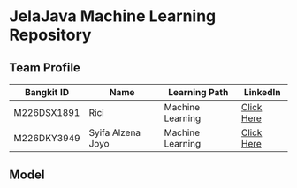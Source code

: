 # JelaJava Machine Learning Repository

## Team Profile

| Bangkit ID  | Name              | Learning Path    | LinkedIn                                                   |
| ----------- | ----------------- | ---------------- | ---------------------------------------------------------- |
| M226DSX1891 | Rici              | Machine Learning | [Click Here](https://www.linkedin.com/in/rici/)            |
| M226DKY3949 | Syifa Alzena Joyo | Machine Learning | [Click Here](https://www.linkedin.com/in/syifaalzenajoyo/) |

## Model
